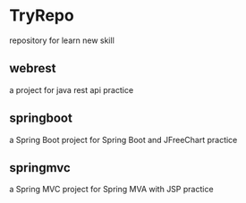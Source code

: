 # TryRepo
repository for learn new skill
## webrest
a project for java rest api practice
## springboot
a Spring Boot project for Spring Boot and JFreeChart practice
## springmvc
a Spring MVC project for Spring MVA with JSP practice
